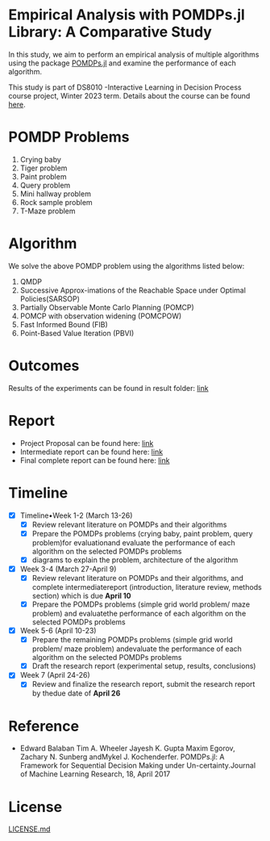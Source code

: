 # Empirical Analysis with POMDPs.jl Library: A Comparative Study

In this study, we aim to perform an empirical analysis of multiple algorithms using the package [POMDPs.jl](https://github.com/JuliaPOMDP/POMDPs.jl) and examine the performance of each algorithm.

This study is part of DS8010 -Interactive Learning in Decision Process course project, Winter 2023 term. Details about the course can be found [here](https://www.torontomu.ca/graduate/datascience/courses/).

# POMDP Problems

1. Crying baby
2. Tiger problem
3. Paint problem
4. Query problem
5. Mini hallway problem
6. Rock sample problem
7. T-Maze problem

# Algorithm

We solve the above POMDP problem using the algorithms listed below:

1. QMDP
3. Successive Approx-imations of the Reachable Space under Optimal Policies(SARSOP)
4. Partially Observable Monte Carlo Planning (POMCP)
5. POMCP with observation widening (POMCPOW)
6. Fast Informed Bound (FIB)
7. Point-Based Value Iteration (PBVI)

# Outcomes

Results of the experiments can be found in result folder: [link](https://github.com/aliceyshu/8010_project/blob/main/results/summary_results.ipynb)

# Report

- Project Proposal can be found here: [link](https://github.com/aliceyshu/8010_project/blob/main/DS8010_Yang_Research_Proposal.pdf)
- Intermediate report can be found here: [link](https://github.com/aliceyshu/8010_project/blob/main/DS8010_Project_Report_Yang_Part1.pdf)
- Final complete report can be found here: [link]()

# Timeline

- [X] Timeline•Week 1-2 (March 13-26)
  - [X] Review relevant literature on POMDPs and their algorithms
  - [X] Prepare the POMDPs problems (crying baby, paint problem, query problem)for evaluationand evaluate the performance of each algorithm on the selected POMDPs problems
  - [X] diagrams to explain the problem, architecture of the algorithm
- [X] Week 3-4 (March 27-April 9)
  - [X] Review relevant literature on POMDPs and their algorithms, and complete intermediatereport (introduction, literature review, methods section) which is due **April 10**
  - [X] Prepare the POMDPs problems (simple grid world problem/ maze problem) and evaluatethe performance of each algorithm on the selected POMDPs problems
- [X] Week 5-6 (April 10-23)
  - [X] Prepare the remaining POMDPs problems (simple grid world problem/ maze problem) andevaluate the performance of each algorithm on the selected POMDPs problems
  - [X] Draft the research report (experimental setup, results, conclusions)
- [X] Week 7 (April 24-26)
  - [X] Review and finalize the research report, submit the research report by thedue date of **April 26**

# Reference

- Edward Balaban Tim A. Wheeler Jayesh K. Gupta Maxim Egorov, Zachary N. Sunberg andMykel J. Kochenderfer.  POMDPs.jl: A Framework for Sequential Decision Making under Un-certainty.Journal of Machine Learning Research, 18, April 2017

# License

[LICENSE.md](https://github.com/aliceyshu/8010_project/LICENSE.md)
